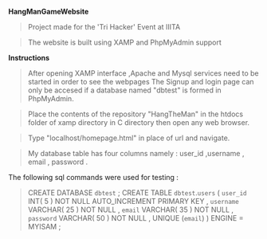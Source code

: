  **HangManGameWebsite**
 > Project made for the 'Tri Hacker' Event at IIITA 
 
 >The website is built using XAMP and PhpMyAdmin support
 
 **Instructions**
 
>After opening XAMP interface ,Apache and Mysql services need to be started in order to see the webpages
The Signup and login page can only be accesed if a database named "dbtest" is formed in PhpMyAdmin.

>Place the contents of the repository "HangTheMan" in the htdocs folder of xamp directory in C directory then open any web browser. 

>Type "localhost/homepage.html" in place of url and navigate.

>My database table has four columns namely : user_id ,username , email , password .

The following sql commands were used for testing :

>CREATE DATABASE `dbtest` ;
>CREATE TABLE `dbtest`.`users` (
>`user_id` INT( 5 ) NOT NULL AUTO_INCREMENT PRIMARY KEY ,
>`username` VARCHAR( 25 ) NOT NULL ,
>`email` VARCHAR( 35 ) NOT NULL ,
>`password` VARCHAR( 50 ) NOT NULL ,
>UNIQUE (`email`)
>) ENGINE = MYISAM ;
